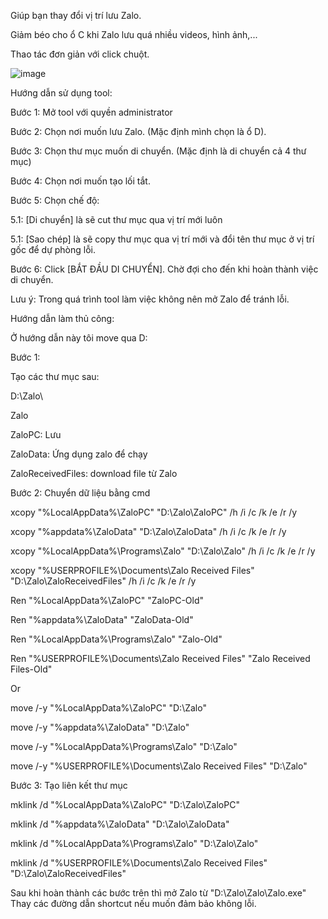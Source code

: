 Giúp bạn thay đổi vị trí lưu Zalo.

Giảm béo cho ổ C khi Zalo lưu quá nhiều videos, hình ảnh,...

Thao tác đơn giản với click chuột.

![image](https://github.com/NDWoodCompany/ZaloMove/assets/102244520/db3446be-93d5-405a-9ac8-478347707755)


Hướng dẫn sử dụng tool:

Bước 1: Mở tool với quyền administrator

Bước 2: Chọn nơi muốn lưu Zalo. (Mặc định mình chọn là ổ D).

Bước 3: Chọn thư mục muốn di chuyển. (Mặc định là di chuyển cả 4 thư mục)

Bước 4: Chọn nơi muốn tạo lối tắt.

Bước 5: Chọn chế độ:

5.1: [Di chuyển] là sẽ cut thư mục qua vị trí mới luôn

5.1: [Sao chép] là sẽ copy thư mục qua vị trí mới và đổi tên thư mục ở vị trí gốc để dự phòng lỗi.

Bước 6: Click [BẮT ĐẦU DI CHUYỂN]. Chờ đợi cho đến khi hoàn thành việc di chuyển.

Lưu ý: Trong quá trình tool làm việc không nên mở Zalo để tránh lỗi.


Hướng dẫn làm thủ công:

Ở hướng dẫn này tôi move qua D:

Bước 1:

Tạo các thư mục sau:

D:\Zalo\

Zalo

ZaloPC: Lưu

ZaloData: Ứng dụng zalo để chạy

ZaloReceivedFiles: download file từ Zalo


Bước 2: Chuyển dữ liệu bằng cmd

xcopy "%LocalAppData%\ZaloPC" "D:\Zalo\ZaloPC" /h /i /c /k /e /r /y

xcopy "%appdata%\ZaloData" "D:\Zalo\ZaloData" /h /i /c /k /e /r /y

xcopy "%LocalAppData%\Programs\Zalo" "D:\Zalo\Zalo" /h /i /c /k /e /r /y

xcopy "%USERPROFILE%\Documents\Zalo Received Files" "D:\Zalo\ZaloReceivedFiles" /h /i /c /k /e /r /y

Ren "%LocalAppData%\ZaloPC" "ZaloPC-Old"

Ren "%appdata%\ZaloData" "ZaloData-Old"

Ren "%LocalAppData%\Programs\Zalo" "Zalo-Old"

Ren "%USERPROFILE%\Documents\Zalo Received Files" "Zalo Received Files-Old"


Or

move /-y "%LocalAppData%\ZaloPC" "D:\Zalo"

move /-y "%appdata%\ZaloData" "D:\Zalo"

move /-y "%LocalAppData%\Programs\Zalo" "D:\Zalo"

move /-y "%USERPROFILE%\Documents\Zalo Received Files" "D:\Zalo"



Bước 3: Tạo liên kết thư mục

mklink /d "%LocalAppData%\ZaloPC" "D:\Zalo\ZaloPC"

mklink /d "%appdata%\ZaloData" "D:\Zalo\ZaloData"

mklink /d "%LocalAppData%\Programs\Zalo" "D:\Zalo\Zalo"

mklink /d "%USERPROFILE%\Documents\Zalo Received Files" "D:\Zalo\ZaloReceivedFiles"



Sau khi hoàn thành các bước trên thì mở Zalo từ "D:\Zalo\Zalo\Zalo.exe" Thay các đường dẫn shortcut nếu muốn đảm bảo không lỗi.
